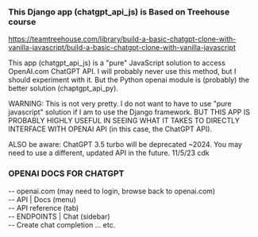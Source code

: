 ### This Django app (chatgpt_api_js) is Based on Treehouse course

[https://teamtreehouse.com/library/build-a-basic-chatgpt-clone-with-vanilla-javascript/build-a-basic-chatgpt-clone-with-vanilla-javascript
](https://teamtreehouse.com/library/build-a-basic-chatgpt-clone-with-vanilla-javascript/build-a-basic-chatgpt-clone-with-vanilla-javascript)

This app (chatgpt_api_js) is a "pure" JavaScript solution to access OpenAI.com ChatGPT API.
I will probably never use this method, but I should experiment with it.
But the Python openai module is (probably) the better solution (chaptgpt_api_py).

WARNING: This is not very pretty. I do not want to have to use "pure javascript" solution
if I am to use the Django framework. BUT THIS APP IS PROBABLY HIGHLY USEFUL IN SEEING WHAT
IT TAKES TO DIRECTLY INTERFACE WITH OPENAI API (in this case, the ChatGPT API).

ALSO be aware: ChatGPT 3.5 turbo will be deprecated ~2024. You may need to use a different,
updated API in the future. 11/5/23 cdk

### OPENAI DOCS FOR CHATGPT

-- openai.com (may need to login, browse back to openai.com)  
-- API | Docs (menu)  
-- API reference (tab)  
-- ENDPOINTS | Chat (sidebar)  
-- Create chat completion ... etc.  
